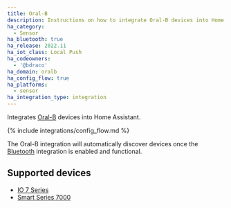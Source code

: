 ```yaml
---
title: Oral-B
description: Instructions on how to integrate Oral-B devices into Home Assistant.
ha_category:
  - Sensor
ha_bluetooth: true
ha_release: 2022.11
ha_iot_class: Local Push
ha_codeowners:
  - '@bdraco'
ha_domain: oralb
ha_config_flow: true
ha_platforms:
  - sensor
ha_integration_type: integration
---
```


Integrates [Oral-B](https://oralb.com/) devices into Home Assistant.

{% include integrations/config_flow.md %}

The Oral-B integration will automatically discover devices once the [Bluetooth](/integrations/bluetooth) integration is enabled and functional.

## Supported devices

- [IO 7 Series](https://oralb.com/en-us/products/electric-toothbrushes/oralbio)
- [Smart Series 7000](https://oralb.com/en-us/products/electric-toothbrushes/smart-7000-rechargeable-electric-toothbrush/)
